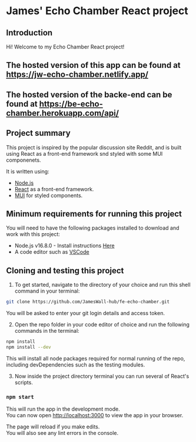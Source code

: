 # James' Echo Chamber React project

## Introduction

Hi! Welcome to my Echo Chamber React project!

## The hosted version of this app can be found at https://jw-echo-chamber.netlify.app/

## The hosted version of the backe-end can be found at https://be-echo-chamber.herokuapp.com/api/

## Project summary

This project is inspired by the popular discussion site Reddit, and is built using React as a front-end framework snd styled with some MUI componenets.

It is written using:

- [Node.js](https://nodejs.org/en/)
- [React](https://reactjs.org/) as a front-end framework.
- [MUI](https://mui.com/) for styled components.

## Minimum requirements for running this project

You will need to have the following packages installed to download and work with this project:

- Node.js v16.8.0 - Install instructions [Here](https://nodejs.dev/learn/how-to-install-nodejs)
- A code editor such as [VSCode](https://code.visualstudio.com/)

## Cloning and testing this project

1. To get started, navigate to the directory of your choice and run this shell command in your terminal:

```bash
git clone https://github.com/JamesWall-hub/fe-echo-chamber.git
```

You will be asked to enter your git login details and access token.

2. Open the repo folder in your code editor of choice and run the following commands in the terminal:

```bash
npm install
npm install --dev
```

This will install all node packages required for normal running of the repo, including devDependencies such as the testing modules.

3. Now inside the project directory terminal you can run several of React's scripts.

### `npm start`

This will run the app in the development mode.\
You can now open [http://localhost:3000](http://localhost:3000) to view the app in your browser.

The page will reload if you make edits.\
You will also see any lint errors in the console.
